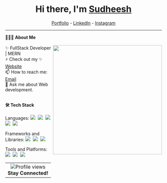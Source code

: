 <h1 align="center">Hi there, I'm <a href="">Sudheesh</a></h1>

<p align="center">
  <a href="">Portfolio</a> -
  <a href="https://www.linkedin.com/in/sudheeshkarippadath/">LinkedIn</a> -
  <a href="https://www.instagram.com/_sudhiiz_/">Instagram</a>
</p>

<hr>

👨🏻‍💻 <b>About Me</b><br><br>
<img src="https://raw.githubusercontent.com/sanjay-kv/sanjay-kv/main/Assets/illustration.png" width="350" align="right">
✨ FullStack Developer | MERN <br>
⚡ Check out my ✨ <a href="">Website</a><br>
📫 How to reach me: <a href="mailto:sudheeshks132@gmail.com">Email</a><br>
💬 Ask me about Web development.<br><br>

<b>🛠 Tech Stack</b><br><br>
Languages:
<img src="https://img.shields.io/badge/-javascript-DC8F0F?logo=javascript&logoColor=white&style=flat">&nbsp;
<img src="https://img.shields.io/badge/-MongoDB-008000?logo=MongoDb&logoColor=white&style=flat">&nbsp; 
<img src="https://img.shields.io/badge/-HTML5-DE5934?logo=HTML5&logoColor=white&style=flat">&nbsp;
<img src="https://img.shields.io/badge/-CSS3-2275B2?logo=CSS3&logoColor=white&style=flat">&nbsp;
<img src="https://img.shields.io/badge/-Typescript-0E7ACE?logo=typescript&logoColor=white&style=flat"><br>

Frameworks and Libraries:
<img src="https://img.shields.io/badge/-React-0E7ACE?logo=react&logoColor=white&style=flat">&nbsp;
<img src="https://img.shields.io/badge/-Express-303030?logo=express&logoColor=white&style=flat">&nbsp;
<img src="https://img.shields.io/badge/-Next%20JS-000?logo=next.js&logoColor=white&style=flat"><br>

Tools and Platforms:
<img src="https://img.shields.io/badge/-Git-orange?logo=Git&logoColor=white&style=flat">&nbsp; 
<img src="https://img.shields.io/badge/-Postman-FF6C37?logo=postman&logoColor=white&style=flat">&nbsp;
<img src="https://img.shields.io/badge/-Visual%20Studio%20Code-25AEF4?logo=visualstudiocode&logoColor=white&style=flat">&nbsp;

<table align="center">
  <tr>
    <td align="center">
      <img src="https://komarev.com/ghpvc/?username=Sudheesh-ks&color=blue&style=flat-square" alt="Profile views" /><br>
      <b>Stay Connected!</b>
    </td>
  </tr>
</table>
